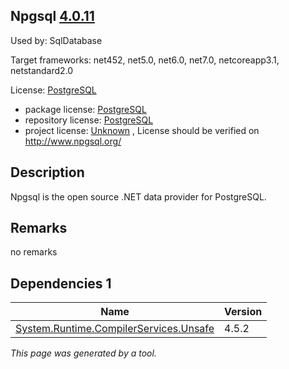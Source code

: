 Npgsql [4.0.11](https://www.nuget.org/packages/Npgsql/4.0.11)
--------------------

Used by: SqlDatabase

Target frameworks: net452, net5.0, net6.0, net7.0, netcoreapp3.1, netstandard2.0

License: [PostgreSQL](../../../../licenses/postgresql) 

- package license: [PostgreSQL](https://licenses.nuget.org/PostgreSQL) 
- repository license: [PostgreSQL](git://github.com/npgsql/npgsql) 
- project license: [Unknown](http://www.npgsql.org/) , License should be verified on http://www.npgsql.org/

Description
-----------
Npgsql is the open source .NET data provider for PostgreSQL.

Remarks
-----------
no remarks


Dependencies 1
-----------

|Name|Version|
|----------|:----|
|[System.Runtime.CompilerServices.Unsafe](../../../../packages/nuget.org/system.runtime.compilerservices.unsafe/4.5.2)|4.5.2|

*This page was generated by a tool.*